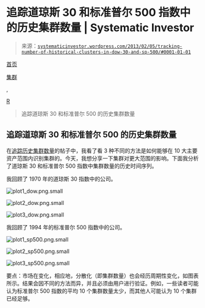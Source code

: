 <!--yml

分类：未分类

日期：2024-05-18 14:34:09

-->

# 追踪道琼斯 30 和标准普尔 500 指数中的历史集群数量 | Systematic Investor

> 来源：[`systematicinvestor.wordpress.com/2013/02/05/tracking-number-of-historical-clusters-in-dow-30-and-sp-500/#0001-01-01`](https://systematicinvestor.wordpress.com/2013/02/05/tracking-number-of-historical-clusters-in-dow-30-and-sp-500/#0001-01-01)

[首页](https://systematicinvestor.wordpress.com/ "转到首页")

[集群](https://systematicinvestor.wordpress.com/category/cluster/)

,

[R](https://systematicinvestor.wordpress.com/category/r/)

> 追踪道琼斯 30 和标准普尔 500 的历史集群数量

## 追踪道琼斯 30 和标准普尔 500 的历史集群数量

在[追踪历史集群数量](https://systematicinvestor.wordpress.com/2013/01/27/tracking-number-of-historical-clusters/)的帖子中，我看了看 3 种不同的方法是如何能够在 10 大主要资产范围内识别集群的。今天，我想分享一下集群对更大范围的影响。下面我分析了道琼斯 30 和标准普尔 500 指数中集群数量的历史时间序列。

我回顾了 1970 年的道琼斯 30 指数中的公司。

![plot1_dow.png.small](https://systematicinvestor.wordpress.com/wp-content/uploads/2013/02/plot1_dow-small.png)

![plot2_dow.png.small](https://systematicinvestor.wordpress.com/wp-content/uploads/2013/02/plot2_dow-small.png)

![plot3_dow.png.small](https://systematicinvestor.wordpress.com/wp-content/uploads/2013/02/plot3_dow-small.png)

我回顾了 1994 年的标准普尔 500 指数中的公司。

![plot1_sp500.png.small](https://systematicinvestor.wordpress.com/wp-content/uploads/2013/02/plot1_sp500-small.png)

![plot2_sp500.png.small](https://systematicinvestor.wordpress.com/wp-content/uploads/2013/02/plot2_sp500-small.png)

![plot3_sp500.png.small](https://systematicinvestor.wordpress.com/wp-content/uploads/2013/02/plot3_sp500-small.png)

要点：市场在变化，相应地，分散化（即集群数量）也会经历周期性变化，如图表所示。结果会因不同的方法而异，并且必须由用户进行验证。例如，一些读者可能认为标准普尔 500 指数的平均 10 个集群数量太少，而其他人可能认为 10 个集群已经足够。
